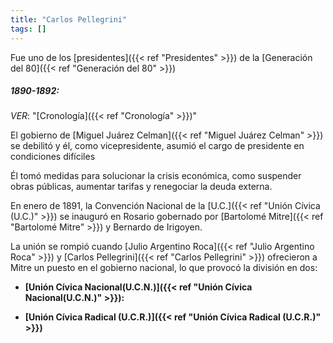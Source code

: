 ```yaml
---
title: "Carlos Pellegrini"
tags: []
---
```

Fue uno de los [presidentes]({{< ref "Presidentes" >}}) de la [Generación del 80]({{< ref "Generación del 80" >}})

##### 1890-1892:
*VER*: "[Cronología]({{< ref "Cronología" >}})"

El gobierno de [Miguel Juárez Celman]({{< ref "Miguel Juárez Celman" >}}) se debilitó y él, como vicepresidente, asumió el cargo de presidente en condiciones difíciles
  
Él tomó medidas para solucionar la crisis económica, como suspender obras públicas, aumentar tarifas y renegociar la deuda externa.


En enero de 1891, la Convención Nacional de la [U.C.]({{< ref "Unión Cívica (U.C.)" >}}) se inauguró en Rosario gobernado por [Bartolomé Mitre]({{< ref "Bartolomé Mitre" >}}) y Bernardo de Irigoyen.

La unión se rompió cuando [Julio Argentino Roca]({{< ref "Julio Argentino Roca" >}}) y [Carlos Pellegrini]({{< ref "Carlos Pellegrini" >}}) ofrecieron a Mitre un puesto en el gobierno nacional, lo que provocó la división en dos:

- **[Unión Cívica Nacional(U.C.N.)]({{< ref "Unión Cívica Nacional(U.C.N.)" >}}):** 

- **[Unión Cívica Radical (U.C.R.)]({{< ref "Unión Cívica Radical (U.C.R.)" >}})**